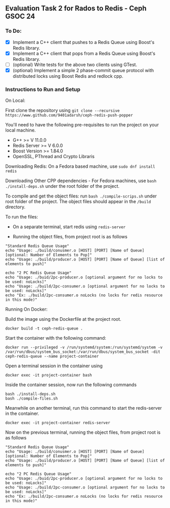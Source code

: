 ## Evaluation Task 2 for Rados to Redis - Ceph GSOC 24

### To Do:
- [x] Implement a C++ client that pushes to a Redis Queue using Boost's Redis library.
- [x] Implement a C++ client that pops from a Redis Queue using Boost's Redis library.
- [ ] (optional) Write tests for the above two clients using GTest.
- [x] (optional) Implement a simple 2 phase-commit queue protocol with distributed locks using Boost Redis and redlock cpp.

### Instructions to Run and Setup

On Local: 

First clone the repository using `git clone --recursive https://www.github.com/9401adarsh/ceph-redis-push-popper`

You'll need to have the following pre-requisites to run the project on your local machine. 

- G++ >= V 11.0.0
- Redis Server >= V 6.0.0
- Boost Version >= 1.84.0
- OpenSSL, PThread and Crypto Libraris

Downloading Redis: On a Fedora based machine, use `sudo dnf install redis`

Downloading Other CPP dependencies - For Fedora machines, use `bash ./install-deps.sh` under the root folder of the project. 

To compile and get the object files: run `bash ./compile-scrips.sh` under root folder of the project. The object files should appear in the `/build` directory.

To run the files: 

- On a separate terminal, start redis using `redis-server`

- Running the object files, from project root is as follows

```
"Standard Redis Queue Usage"
echo "Usage: ./build/conusmer.o [HOST] [PORT] [Name of Queue] [optional: Number of Elements to Pop]"
echo "Usage: ./build/producer.o [HOST] [PORT] [Name of Queue] [list of elements to push]"

echo "2 PC Redis Queue Usage"
echo "Usage: ./buid/2pc-producer.o [optional argument for no locks to be used: noLocks]" 
echo "Usage: ./build/2pc-consumer.o [optional argument for no locks to be used: noLocks]"
echo "Ex: ./build/2pc-consumer.o noLocks (no locks for redis resource in this mode)" 

```

Running On Docker: 

Build the image using the Dockerfile at the project root. 

`docker build -t ceph-redis-queue .`

Start the container with the following command: 

`docker run --privileged -v /run/systemd/system:/run/systemd/system -v /var/run/dbus/system_bus_socket:/var/run/dbus/system_bus_socket -dit ceph-redis-queue --name project-container`

Open a terminal session in the container using

```
docker exec -it project-container bash
```

Inside the container session, now run the following commands

```
bash ./install-deps.sh
bash ./compile-files.sh

```
Meanwhile on another terminal, run this command to start the redis-server in the container.

```
docker exec -it project-container redis-server
```

Now on the previous terminal, running the object files, from project root is as follows

```
"Standard Redis Queue Usage"
echo "Usage: ./build/conusmer.o [HOST] [PORT] [Name of Queue] [optional: Number of Elements to Pop]"
echo "Usage: ./build/producer.o [HOST] [PORT] [Name of Queue] [list of elements to push]"

echo "2 PC Redis Queue Usage"
echo "Usage: ./buid/2pc-producer.o [optional argument for no locks to be used: noLocks]" 
echo "Usage: ./build/2pc-consumer.o [optional argument for no locks to be used: noLocks]"
echo "Ex: ./build/2pc-consumer.o noLocks (no locks for redis resource in this mode)" 

```


